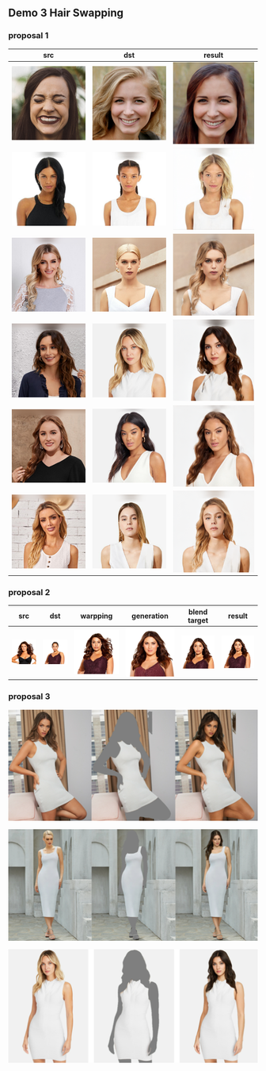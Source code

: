 ## Demo 3 Hair Swapping

### **proposal 1** 

| **src**                                                      | **dst**                                                      | **result**                                                   |
| ------------------------------------------------------------ | ------------------------------------------------------------ | ------------------------------------------------------------ |
| ![image-20230811121453838](./assets/image-20230811121453838.png) | ![image-20230811121456833](./assets/image-20230811121456833.png) | ![image-20230811121458880](./assets/image-20230811121458880.png) |
| ![image-20230811121533771](./assets/image-20230811121533771.png) | ![image-20230811121535769](./assets/image-20230811121535769.png) | ![image-20230811121537565](./assets/image-20230811121537565.png) |
| ![image-20230811121549519](./assets/image-20230811121549519.png) | ![image-20230811121551630](./assets/image-20230811121551630.png) | ![image-20230811121554175](./assets/image-20230811121554175.png) |
| ![image-20230811121558279](./assets/image-20230811121558279.png) | ![image-20230811121600069](./assets/image-20230811121600069.png) | ![image-20230811121603516](./assets/image-20230811121603516.png) |
| ![image-20230811121626389](./assets/image-20230811121626389.png) | ![image-20230811121628652](./assets/image-20230811121628652.png) | ![image-20230811121630631](./assets/image-20230811121630631.png) |
| ![image-20230811121636005](./assets/image-20230811121636005.png) | ![image-20230811121637758](./assets/image-20230811121637758.png) | ![image-20230811121639652](./assets/image-20230811121639652.png) |

### proposal 2

| **src**                                                      | **dst**                                                      | **warpping**                                                 | **generation**                                               | **blend target**                                             | **result**                                                   |
| ------------------------------------------------------------ | ------------------------------------------------------------ | ------------------------------------------------------------ | ------------------------------------------------------------ | ------------------------------------------------------------ | ------------------------------------------------------------ |
| ![image-20230811121714122](./assets/image-20230811121714122.png) | ![image-20230811121718066](./assets/image-20230811121718066.png) | ![image-20230811121720220](./assets/image-20230811121720220.png) | ![image-20230811121722504](./assets/image-20230811121722504.png) | ![image-20230811121724491](./assets/image-20230811121724491.png) | ![image-20230811121726223](./assets/image-20230811121726223.png) |

### proposal 3

![image-20230811121927099](./assets/image-20230811121927099.png)

![image-20230811121944967](./assets/image-20230811121944967.png)

![image-20230811121959587](./assets/image-20230811121959587.png)